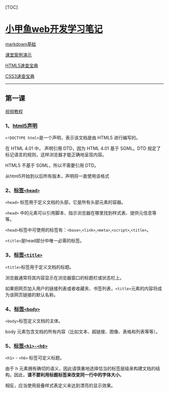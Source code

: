 [TOC]

# <u>**小甲鱼web开发学习笔记**</u>

[markdown基础](https://github.com/Sakiyary/Markdown-Typora-VSCode-Doc)

[课堂案例演示](http://demo.fishc.com)

[HTML5速查宝典](http://man.fishc.com/html5)

[CSS3速查宝典](http://man.fishc.com/css3)

---

## **第一课**

[视频教程](https://www.bilibili.com/video/BV1QW411N762/?p=3&spm_id_from=pageDriver&vd_source=bcc1d9a7193b5cc64f0719559c9e2c2f)

### 1、[html5声明](https://man.ilovefishc.com/pageHTML5/!DOCTYPE.html)

 `<!DOCTYPE html>`是一个声明，表示该文档是由 HTML5 进行编写的。

 在 HTML 4.01 中， 声明引用 DTD，因为 HTML 4.01 基于 SGML。DTD 规定了标记语言的规则，这样浏览器才能正确地呈现内容。

 HTML5 不基于 SGML，所以不需要引用 DTD。

 从html5开始到以后所有版本，声明将一直使用该格式


### 2、[标签`<head>`](https://man.ilovefishc.com/pageHTML5/head.html)

`<head>` 标签用于定义文档的头部，它是所有头部元素的容器。

`<head>` 中的元素可以引用脚本、指示浏览器在哪里找到样式表、提供元信息等等。

`<head>`标签中可使用的标签有：`<base>`,`<link>`,`<meta>`,`<script>`,`<title>`。

`<title>`是head部分中唯一必需的标签。

### 3、[标签`<title>`](https://man.ilovefishc.com/pageHTML5/title.html)

`<title>`标签用于定义文档的标题。

浏览器通常将其内容显示在浏览器窗口的标题栏或状态栏上。

如果把网页加入用户的链接列表或者收藏夹、书签列表，`<title>`元素的内容将成为该网页链接的默认名称。

### 4、[标签`<body>`](https://man.ilovefishc.com/pageHTML5/body.html)

`<body>`标签定义文档的主体。

body 元素包含文档的所有内容（比如文本、超链接、图像、表格和列表等等）。

### 5、[标签`<h1>-<h6>`](https://man.ilovefishc.com/pageHTML5/h.html)

`<h1>` - `<h6>` 标签可定义标题。

由于 h 元素拥有确切的语义，因此请慎重地选择恰当的标签层级来构建文档的结构。因此，**请不要利用标题标签来改变同一行中的字体大小**。

相反，应当使用层叠样式表定义来达到漂亮的显示效果。
